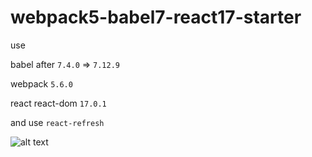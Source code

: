# webpack5-babel7-react17-starter

use

babel after `7.4.0` => `7.12.9`

webpack `5.6.0`

react react-dom `17.0.1`

and use `react-refresh`

![alt text](https://github.com/satsuya0114/webpack5-babel7-react-starter/blob/main/readme.png)
